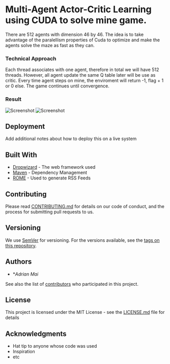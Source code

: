 
# Multi-Agent Actor-Critic Learning using CUDA to solve mine game. 

There are 512 agents with dimension 46 by 46. The idea is to take advantage of the paralellism properties of Cuda to optimize and make the agents solve the maze as fast as they can.  
### Technical Approach

Each thread associates with one agent, therefore in total we will have 512 threads. However, all agent update the same Q table later will be use as critic. Every time agent steps on mine, the enviroment will return -1, flag + 1 or 0 else. The game continues until convergence.



### Result
![Screenshot](Figure_1.png)
![Screenshot](Figure_3.png)
## Deployment

Add additional notes about how to deploy this on a live system

## Built With

* [Dropwizard](http://www.dropwizard.io/1.0.2/docs/) - The web framework used
* [Maven](https://maven.apache.org/) - Dependency Management
* [ROME](https://rometools.github.io/rome/) - Used to generate RSS Feeds

## Contributing

Please read [CONTRIBUTING.md](https://gist.github.com/PurpleBooth/b24679402957c63ec426) for details on our code of conduct, and the process for submitting pull requests to us.

## Versioning

We use [SemVer](http://semver.org/) for versioning. For the versions available, see the [tags on this repository](https://github.com/your/project/tags). 

## Authors

* **Adrian Mai* 

See also the list of [contributors](https://github.com/your/project/contributors) who participated in this project.

## License

This project is licensed under the MIT License - see the [LICENSE.md](LICENSE.md) file for details

## Acknowledgments

* Hat tip to anyone whose code was used
* Inspiration
* etc

